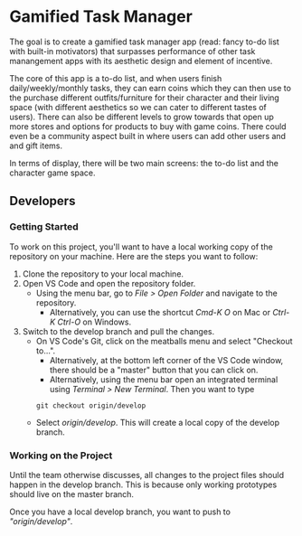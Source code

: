 # Gamified Task Manager

The goal is to create a gamified task manager app (read: fancy to-do list with built-in motivators) that surpasses performance of other task manangement apps with its aesthetic design and element of incentive. 

The core of this app is a to-do list, and when users finish daily/weekly/monthly tasks, they can earn coins which they can then use to the purchase different outfits/furniture for their character and their living space (with different aesthetics so we can cater to different tastes of users). There can also be different levels to grow towards that open up more stores and options for products to buy with game coins. There could even be a community aspect built in where users can add other users and and gift items. 

In terms of display, there will be two main screens: the to-do list and the character game space.


## Developers
### Getting Started
To work on this project, you'll want to have a local working copy of the repository on your machine. Here are the steps you want to follow:

1. Clone the repository to your local machine.
2. Open VS Code and open the repository folder.
    + Using the menu bar, go to _File > Open Folder_ and navigate to the repository.
      + Alternatively, you can use the shortcut _Cmd-K O_ on Mac or _Ctrl-K Ctrl-O_ on Windows.
3. Switch to the develop branch and pull the changes.
    + On VS Code's Git, click on the meatballs menu and select "Checkout to...".
      + Alternatively, at the bottom left corner of the VS Code window, there should be a "master" button that you can click on.
      + Alternatively, using the menu bar open an integrated terminal using _Terminal > New Terminal_. Then you want to type 
      ``` git
      git checkout origin/develop
      ```
    + Select _origin/develop_. This will create a local copy of the develop branch.

### Working on the Project
Until the team otherwise discusses, all changes to the project files should happen in the develop branch. This is because only working prototypes should live on the master branch. 

Once you have a local develop branch, you want to push to _"origin/develop"_. 